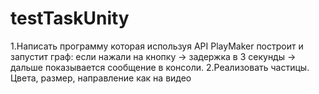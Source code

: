 # testTaskUnity
1.Написать программу которая используя API PlayMaker построит и запустит граф: если нажали на кнопку -> задержка в 3 секунды -> дальше показывается сообщение в консоли.
2.Реализовать частицы. Цвета, размер, направление как на видео
